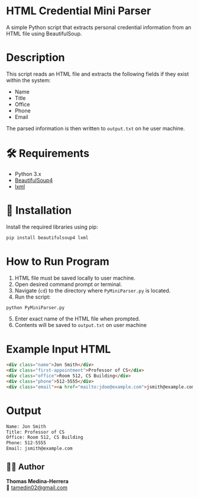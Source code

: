 # HTML Credential Mini Parser

A simple Python script that extracts personal credential information from an HTML file using BeautifulSoup.

# Description

This script reads an HTML file and extracts the following fields if they exist within the system:
- Name
- Title
- Office
- Phone
- Email

The parsed information is then written to `output.txt` on he user machine.

# 🛠 Requirements

- Python 3.x
- [BeautifulSoup4](https://pypi.org/project/beautifulsoup4/)
- [lxml](https://pypi.org/project/lxml/)

# 💾 Installation

Install the required libraries using pip:

```bash
pip install beautifulsoup4 lxml
```

# How to Run Program

1. HTML file must be saved locally to user machine.
2. Open desired command prompt or terminal.
3. Navigate (`cd`) to the directory where `PyMiniParser.py` is located.
4. Run the script:

```bash
python PyMiniParser.py
```

5. Enter exact name of the HTML file when prompted.
6. Contents will be saved to `output.txt` on user machine

# Example Input HTML

```html
<div class="name">Jon Smith</div>
<div class="first-appointment">Professor of CS</div>
<div class="office">Room 512, CS Building</div>
<div class="phone">512-5555</div>
<div class="email"><a href="mailto:jdoe@example.com">jsmith@example.com</a></div>
```

# Output

```txt
Name: Jon Smith
Title: Professor of CS
Office: Room 512, CS Building
Phone: 512-5555
Email: jsmith@example.com
```

## 👨‍💻 Author

**Thomas Medina-Herrera**  
📧 tamedin02@gmail.com
